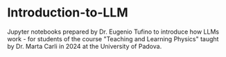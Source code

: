 # Introduction-to-LLM
Jupyter notebooks prepared by Dr. Eugenio Tufino to introduce how LLMs work - for students of the course "Teaching and Learning Physics" 
taught by Dr. Marta Carli in 2024 at the University of Padova.

